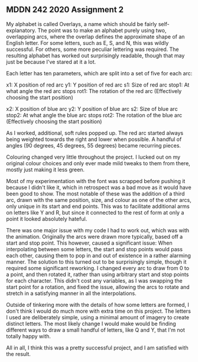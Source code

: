 ## MDDN 242 2020 Assignment 2

My alphabet is called Overlays, a name which should be fairly self-explanatory. The point was to make an alphabet purely using two, overlapping arcs, where the overlap defines the approximate shape of an English letter. For some letters, such as E, S, and N, this was wildly successful. For others, some more peculiar lettering was required. The resulting alphabet has worked out surprisingly readable, though that may just be because I've stared at it a lot.

Each letter has ten parameters, which are split into a set of five for each arc:

x1: X position of red arc
y1: Y position of red arc
s1: Size of red arc
stop1: At what angle the red arc stops
rot1: The rotation of the red arc (Effectively choosing the start position)

x2: X position of blue arc
y2: Y position of blue arc
s2: Size of blue arc
stop2: At what angle the blue arc stops
rot2: The rotation of the blue arc (Effectively choosing the start position)

As I worked, additional, soft rules popped up. The red arc started always being weighted towards the right and lower when possible. A handful of angles (90 degrees, 45 degrees, 55 degrees) became recurring pieces.

Colouring changed very little throughout the project. I lucked out on my original colour choices and only ever made mild tweaks to them from there, mostly just making it less green.

Most of my experimentation with the font was scrapped before pushing it because I didn't like it, which in retrospect was a bad move as it would have been good to show. The most notable of these was the addition of a third arc, drawn with the same position, size, and colour as one of the other arcs, only unique in its start and end points. This was to facilitate additional arms on letters like Y and R, but since it connected to the rest of form at only a point it looked absolutely hateful.

There was one major issue with my code I had to work out, which was with the animation. Originally the arcs were drawn more typically, based off a start and stop point. This however, caused a significant issue: When interpolating between some letters, the start and stop points would pass each other, causing them to pop in and out of existence in a rather alarming manner. The solution to this turned out to be surprisingly simple, though it required some significant reworking. I changed every arc to draw from 0 to a point, and then rotated it, rather than using arbitrary start and stop points for each character. This didn't cost any variables, as I was swapping the start point for a rotation, and fixed the issue, allowing the arcs to rotate and stretch in a satisfying manner in all the interpolations.

Outside of tinkering more with the details of how some letters are formed, I don't think I would do much more with extra time on this project. The letters I used are deliberately simple, using a minimal amount of imagery to create distinct letters. The most likely change I would make would be finding different ways to draw a small handful of letters, like Q and Y, that I'm not totally happy with.

All in all, I think this was a pretty successful project, and I am satisfied with the result.
